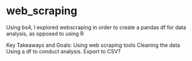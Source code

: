 # web_scraping
Using bs4, I explored webscraping in order to create a pandas df for data analysis, as opposed to using R

Key Takeaways and Goals:
Using web scraping tools
Cleaning the data
Using a df to conduct analysis. Export to CSV?
